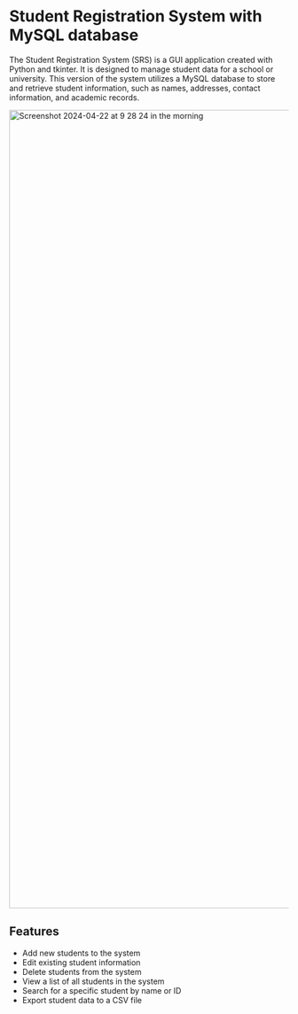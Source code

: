# Student Registration System with MySQL database

The Student Registration System (SRS) is a GUI application created with Python and tkinter. It is designed to manage student data for a school or university. This version of the system utilizes a MySQL database to store and retrieve student information, such as names, addresses, contact information, and academic records.


<img width="1440" alt="Screenshot 2024-04-22 at 9 28 24 in the morning" src="https://github.com/MorkSunhout/Student-Registration-System/assets/156296906/7dfe5f4a-8db4-44ba-88e9-1c014184564c">

## Features

- Add new students to the system
- Edit existing student information
- Delete students from the system
- View a list of all students in the system
- Search for a specific student by name or ID
- Export student data to a CSV file




